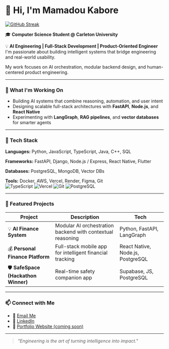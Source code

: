 # 👋 Hi, I'm Mamadou Kabore

[![GitHub Streak](https://streak-stats.demolab.com?user=mamadou728&theme=tokyonight&hide_border=true)](https://git.io/streak-stats)

🎓 **Computer Science Student @ Carleton University**
  
💡 **AI Engineering | Full-Stack Development | Product-Oriented Engineer**
I'm passionate about building intelligent systems that bridge engineering and real-world usability.
  
My work focuses on AI orchestration, modular backend design, and human-centered product engineering.

---

### 🧠 What I'm Working On
- Building AI systems that combine reasoning, automation, and user intent  
- Designing scalable full-stack architectures with **FastAPI**, **Node.js**, and **React Native**  
- Experimenting with **LangGraph**, **RAG pipelines**, and **vector databases** for smarter agents

---

### 🧩 Tech Stack
**Languages:** Python, JavaScript, TypeScript, Java, C++, SQL
  
**Frameworks:** FastAPI, Django, Node.js / Express, React Native, Flutter
  
**Databases:** PostgreSQL, MongoDB, Vector DBs
  
**Tools:** Docker, AWS, Vercel, Render, Figma, Git  
![TypeScript](https://img.shields.io/badge/TypeScript-3178C6?style=for-the-badge&logo=typescript&logoColor=white) ![Vercel](https://img.shields.io/badge/Vercel-000000?style=for-the-badge&logo=vercel&logoColor=white) ![Git](https://img.shields.io/badge/Git-F05032?style=for-the-badge&logo=git&logoColor=white) ![PostgreSQL](https://img.shields.io/badge/PostgreSQL-4169E1?style=for-the-badge&logo=postgresql&logoColor=white)

---

### 🌟 Featured Projects
| Project | Description | Tech |
|----------|--------------|------|
| 💡 **AI Finance System** | Modular AI orchestration backend with contextual reasoning | Python, FastAPI, LangGraph |
| 💰 **Personal Finance Platform** | Full-stack mobile app for intelligent financial tracking | React Native, Node.js, PostgreSQL |
| 🛡️ **SafeSpace (Hackathon Winner)** | Real-time safety companion app | Supabase, JS, PostgreSQL |

---

### 📫 Connect with Me
- 📧 [Email Me](mailto:kharoldmiguel@gmail.com)
- 💼 [LinkedIn](https://linkedin.com/in/your-link-here)
- 🧠 [Portfolio Website (coming soon)](#)

---

> _"Engineering is the art of turning intelligence into impact."_
